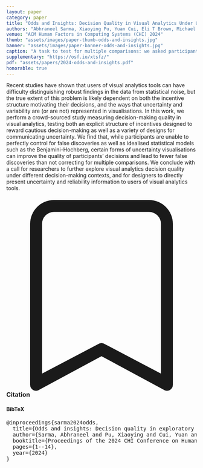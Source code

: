 ```yaml
---
layout: paper
category: paper
title: "Odds and Insights: Decision Quality in Visual Analytics Under Uncertainty"
authors: "Abhraneel Sarma, Xiaoying Pu, Yuan Cui, Eli T Brown, Michael Correll and Matthew Kay"
venue: "ACM Human Factors in Computing Systems (CHI) 2024"
thumb: "assets/images/paper-thumb-odds-and-insights.jpg"
banner: "assets/images/paper-banner-odds-and-insights.jpg"
caption: "A task to test for multiple comparisons: we asked participants to perform an incentivized task in an exploratory data analysis (EDA) scenario which involved making multiple comparisons. Such tasks require participants to account for the multiple comparisons problem, and be more conservative in their decision making in order to maximize the payout based on the incentives."
supplementary: "https://osf.io/xtsfz/"
pdf: "assets/papers/2024-odds-and-insights.pdf"
honorable: true
---
```


<!-- abstract -->

Recent studies have shown that users of visual analytics tools can have difficulty distinguishing robust findings in the data from statistical noise, but the true extent of this problem is likely dependent on both the incentive structure motivating their decisions, and the ways that uncertainty and variability are (or are not) represented in visualisations. In this work, we perform a crowd-sourced study measuring decision-making quality in visual analytics, testing both an explicit structure of incentives designed to reward cautious decision-making as well as a variety of designs for communicating uncertainty. We find that, while participants are unable to perfectly control for false discoveries as well as idealised statistical models such as the Benjamini-Hochberg, certain forms of uncertainty visualisations can improve the quality of participants’ decisions and lead to fewer false discoveries than not correcting for multiple comparisons. We conclude with a call for researchers to further explore visual analytics decision quality under different decision-making contexts, and for designers to directly present uncertainty and reliability information to users of visual analytics tools.

<h3><svg xmlns="http://www.w3.org/2000/svg" fill="currentColor" class="bi bi-bookmark" viewBox="0 0 16 16">
  <path d="M2 2a2 2 0 0 1 2-2h8a2 2 0 0 1 2 2v13.5a.5.5 0 0 1-.777.416L8 13.101l-5.223 2.815A.5.5 0 0 1 2 15.5V2zm2-1a1 1 0 0 0-1 1v12.566l4.723-2.482a.5.5 0 0 1 .554 0L13 14.566V2a1 1 0 0 0-1-1H4z"/>
</svg> Citation</h3>
<div class="bibtex">
<!-- bibtex -->
<h4>BibTeX</h4>
<pre>
@inproceedings{sarma2024odds,
  title={Odds and insights: Decision quality in exploratory data analysis under uncertainty},
  author={Sarma, Abhraneel and Pu, Xiaoying and Cui, Yuan and Correll, Michael and Brown, Eli T and Kay, Matthew},
  booktitle={Proceedings of the 2024 CHI Conference on Human Factors in Computing Systems},
  pages={1--14},
  year={2024}
}
</pre>
</div>
